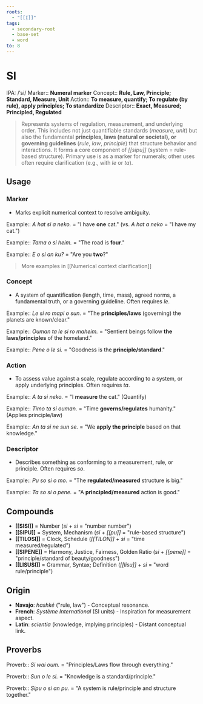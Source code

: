 ```yaml
---
roots:
  - "[[I]]"
tags:
  - secondary-root
  - base-set
  - word
to: 8
---
```


# SI

IPA:				/ˈsi/
Marker::		**Numeral marker**
Concept::		**Rule, Law, Principle; Standard, Measure, Unit**
Action::		**To measure, quantify; To regulate (by rule), apply principles; To standardize**
Descriptor::	**Exact, Measured; Principled, Regulated**

> Represents systems of regulation, measurement, and underlying order. This includes not just quantifiable standards (*measure*, *unit*) but also the fundamental **principles, laws (natural or societal), or governing guidelines** (*rule*, *law*, *principle*) that structure behavior and interactions. It forms a core component of *[[sipu]]* (system = rule-based structure). Primary use is as a marker for numerals; other uses often require clarification (e.g., with *le* or *ta*).

## Usage

### Marker
*   Marks explicit numerical context to resolve ambiguity.

Example::   *A hat *si* a neko.* = "I have **one** cat." (vs. *A hat a neko* = "I have my cat.")

Example::   *Tama o *si* heim.* = "The road is **four**."

Example::   *E o *si* an ku?* = "Are you **two**?"

> More examples in [[Numerical context clarification]]

### Concept
*   A system of quantification (length, time, mass), agreed norms, a fundamental truth, or a governing guideline. Often requires *le*.

Example::   *Le *si* ro mapi o sun.* = "The **principles/laws** (governing) the planets are known/clear."

Example::   *Ouman ta le *si* ro maheim.* = "Sentient beings follow **the laws/principles** of the homeland."

Example::   *Pene o le *si*.* = "Goodness is the **principle/standard**."

### Action
*   To assess value against a scale, regulate according to a system, or apply underlying principles. Often requires *ta*.

Example::   *A *ta si* neko.* = "I **measure** the cat." (Quantify)

Example::   *Timo *ta si* ouman.* = "Time **governs/regulates** humanity." (Applies principle/law)

Example::   *An *ta si* ne sun se.* = "We **apply the principle** based on that knowledge."

### Descriptor
*   Describes something as conforming to a measurement, rule, or principle. Often requires *so*.

Example::   *Pu *so si* o mo.* = "The **regulated/measured** structure is big."

Example::   *Ta *so si* o pene.* = "A **principled/measured** action is good."

## Compounds

*   **[[SISI]]** = Number (*si* + *si* = "number number")
*   **[[SIPU]]** = System, Mechanism (*si* + *[[pu]]* = "rule-based structure")
*   **[[TILOSI]]** = Clock, Schedule (*[[TILON]]* + *si* = "time measured/regulated")
*   **[[SIPENE]]** = Harmony, Justice, Fairness, Golden Ratio (*si* + *[[pene]]* = "principle/standard of beauty/goodness")
*   **[[LISUSI]]** = Grammar, Syntax; Definition (*[[lisu]]* + *si* = "word rule/principle")

## Origin

*   **Navajo**: *hashké* ("rule, law") - Conceptual resonance.
*   **French**: *Système International* (SI units) - Inspiration for measurement aspect.
*   **Latin**: *scientia* (knowledge, implying principles) - Distant conceptual link.

## Proverbs

Proverb:: *Si wai oum.* = "Principles/Laws flow through everything."

Proverb:: *Sun o le si.* = "Knowledge is a standard/principle."

Proverb:: *Sipu o si an pu.* = "A system is rule/principle and structure together."
